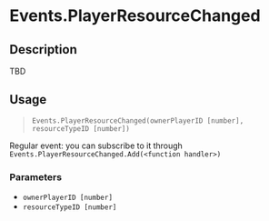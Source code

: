 # Events.PlayerResourceChanged
## Description
TBD

## Usage
> `Events.PlayerResourceChanged(ownerPlayerID [number], resourceTypeID [number])`

Regular event: you can subscribe to it through `Events.PlayerResourceChanged.Add(<function handler>)`

### Parameters
- `ownerPlayerID [number]`
- `resourceTypeID [number]`